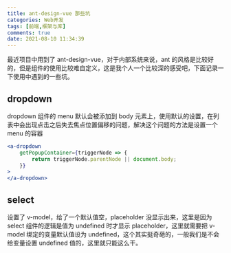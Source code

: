 ```yaml
---
title: ant-design-vue 那些坑
categories: Web开发
tags: [前端,框架与库]
comments: true
date: 2021-08-10 11:34:39
---
```

最近项目中用到了 ant-design-vue，对于内部系统来说，ant 的风格是比较好的，但是组件的使用比较难自定义，这是我个人一个比较深的感受吧，下面记录一下使用中遇到的一些坑。

## dropdown

dropdown 组件的 menu 默认会被添加到 body 元素上，使用默认的设置，在列表中会出现点击之后失去焦点位置偏移的问题，解决这个问题的方法是设置一个 menu 的容器

```jsx
<a-dropdown
    getPopupContainer={triggerNode => {
        return triggerNode.parentNode || document.body;
    }}
>
</a-dropdown>
```

## select

设置了 v-model，给了一个默认值空，placeholder 没显示出来，这里是因为 select 组件的逻辑是值为 undefined 时才显示 placeholder，这里就需要把 v-model 绑定的变量默认值设为 undefined，这个其实挺奇葩的，一般我们是不会给变量设置 undefined 值的，这里就只能这么干。
